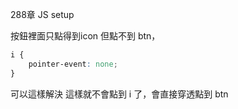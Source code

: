 288章 JS setup

按鈕裡面只點得到icon 但點不到 btn，
```css
i {
	pointer-event: none;
}
```
可以這樣解決
這樣就不會點到 i 了，會直接穿透點到 btn